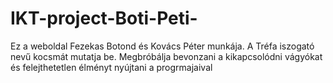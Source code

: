 # IKT-project-Boti-Peti-
Ez a weboldal Fezekas Botond és Kovács Péter munkája. A Tréfa iszogató nevű kocsmát mutatja be. Megbróbálja bevonzani a kikapcsolódni vágyókat és felejthetetlen élményt nyújtani a progrmajaival